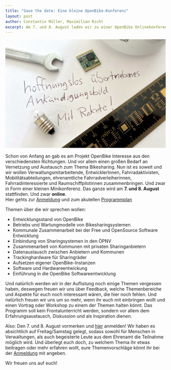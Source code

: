 ```yaml
---
title: "Save the date: Eine kleine OpenBike-Konferenz"
layout: post
author: Constantin Müller, Maximilian Richt
excerpt: Am 7. und 8. August laden wir zu einer OpenBike Onlinekonferenz ein
---
```


![](/assets/images/blog/20200630_uebertriebeneskonferenzankuendigungsbild.jpg)

Schon von Anfang an gab es am Projekt OpenBike Interesse aus den verschiedensten Richtungen. Und vor allem einen großen Bedarf an Vernetzung und Austausch zum Thema Bikesharing. Nun ist es soweit und wir wollen Verwaltungsmitarbeitende, EntwicklerInnen, Fahrradaktivisten, Mobilitätsabteilungen, ehrenamtliche Fahrradverleiherinnen, Fahrradinteressierte und Raumschiffpilotinnen zusammenbringen. Und zwar in Form einer kleinen Minikonferenz. Das ganze wird am **7. und 8. August** stattfinden. Und zwar **online**.   
Hier gehts zur [Anmeldung](https://veranstaltung-stadt.ulm.de/openbike2020/) und zum akutellen [Programmplan](https://cfp.verschwoerhaus.de/openbike2020/schedule/#2020-08-07)

Themen über die wir sprechen wollen:

 * Entwicklungsstand von OpenBike
 * Betriebs und Wartungmodelle von Bikesharingsystemen
 * Kommunale Zusammenarbeit bei der Free und OpenSource Software Entwicklung
 * Einbindung von Sharingsystemen in den ÖPNV
 * Zusammenarbeit von Kommunen mit privaten Sharinganbietern
 * Datenaustausch zwischen Anbietern und Kommunen
 * Trackinghardware für Sharingräder
 * Aufsetzen eigener OpenBike-Instanzen
 * Software und Hardwareentwickung
 * Einführung in die OpenBike Softwareentwicklung


Und natürlich werden wir in der Auflistung noch einige Themen vergessen haben, deswegen freuen wir uns über Feedback, welche Themenbereiche und Aspekte für euch noch interessant wären, die hier noch fehlen. Und natürlich freuen wir uns um so mehr, wenn ihr euch mit einbringen wollt und einen Vortrag oder Workshop zu einem der Themen halten könnt.
Das Programm soll kein Frontalunterricht werden, sondern vor allem dem Erfahrungsaustausch, Diskussion und als Inspiration dienen.

Also: Den 7. und 8. August vormerken und [hier](https://veranstaltung-stadt.ulm.de/openbike2020/) anmelden! Wir haben es absichtlich auf Freitag/Samstag gelegt, sodass sowohl für Menschen in Verwaltungen, als auch begeisterte Leute aus dem Ehrenamt die Teilnahme möglich wird. Und überlegt euch doch, zu welchem Thema ihr etwas beitragen oder mehr erfahren wollt, eure Themenvorschläge könnt ihr bei der [Anmeldung](https://veranstaltung-stadt.ulm.de/openbike2020/) mit angeben.  

Wir freuen uns auf euch!
